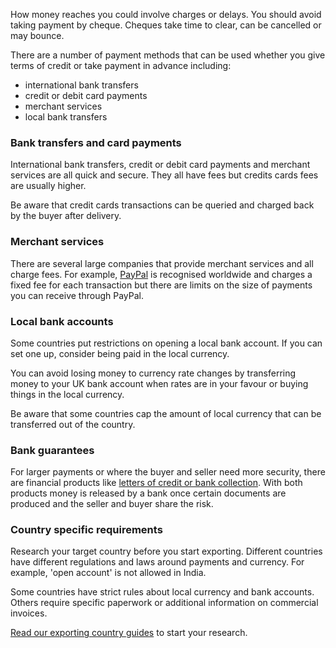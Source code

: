 How money reaches you could involve charges or delays. You should avoid taking payment by cheque. Cheques take time to clear, can be cancelled or may bounce. 

There are a number of payment methods that can be used whether you give terms of credit or take payment in advance including:

- international bank transfers 
- credit or debit card payments
- merchant services
- local bank transfers

### Bank transfers and card payments

International bank transfers, credit or debit card payments and merchant services are all quick and secure. They all have fees but credits cards fees are usually higher. 

Be aware that credit cards transactions can be queried and charged back by the buyer after delivery. 

### Merchant services

There are several large companies that provide merchant services and all charge fees. For example, [PayPal](https://www.paypal.com/uk/webapps/mpp/merchant "PayPal Business merchant services") is recognised worldwide and charges a fixed fee for each transaction but there are limits on the size of payments you can receive through PayPal.

### Local bank accounts 

Some countries put restrictions on opening a local bank account. If you can set one up, consider being paid in the local currency.

You can avoid losing money to currency rate changes by transferring money to your UK bank account when rates are in your favour or buying things in the local currency. 

Be aware that some countries cap the amount of local currency that can be transferred out of the country.  

### Bank guarantees

For larger payments or where the buyer and seller need more security, there are financial products like [letters of credit or bank collection](/getting-paid/decide-when-youll-get-paid#Share-the-risk "Share the risk - letter of credit and bank collection"). With both products money is released by a bank once certain documents are produced and the seller and buyer share the risk.

### Country specific requirements

Research your target country before you start exporting. Different countries have different regulations and laws around payments and currency. For example, 'open account' is not allowed in India.

Some countries have strict rules about local currency and bank accounts. Others require specific paperwork or additional information on commercial invoices. 

[Read our exporting country guides](https://www.gov.uk/government/collections/exporting-country-guides "Exporting country guides - GOV.UK") to start your research. 
